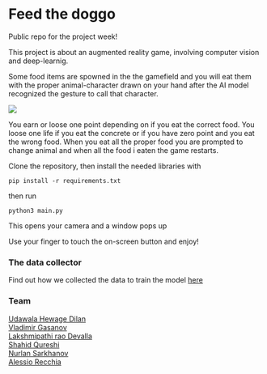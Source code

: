 # Feed the doggo
Public repo for the project week!

This project is about an augmented reality game, involving computer vision and deep-learnig.

Some food items are spowned in the the gamefield and you will eat them with the proper animal-character drawn on your hand after the AI model recognized the gesture to call that character.

<img src="https://github.com/alessiorecchia/portfolio/blob/main/static/assets/demo.gif">

You earn or loose one point depending on if you eat the correct food. You loose one life if you eat the concrete or if you have zero point and you eat the wrong food. When you eat all the proper food you are prompted to change animal and when all the food i eaten the game restarts.

Clone the repository, then install the needed libraries with


```
pip install -r requirements.txt
```


then run 


```
python3 main.py
```


This opens your camera and a window pops up

Use your finger to touch the on-screen button and enjoy!

### The data collector

Find out how we collected the data to train the model <a href="https://github.com/Let-s-get-visual/Handgesture_data_and_model" target="blank_"> here </a>

### Team

<a href="https://github.com/UdawalaHewageDilan" target="blank_"> Udawala Hewage Dilan </a> <br>
<a href="https://github.com/VladimirGas" target="blank_"> Vladimir Gasanov </a> <br>
<a href="https://github.com/Pathi-rao" target="blank_"> Lakshmipathi rao Devalla </a> <br>
<a href="https://github.com/shahidqureshi01" target="blank_"> Shahid Qureshi </a> <br>
<a href="https://github.com/nsarkhanov" target="blank_"> Nurlan Sarkhanov </a> <br>
<a href="https://github.com/alessiorecchia" target="blank_"> Alessio Recchia </a> <br>